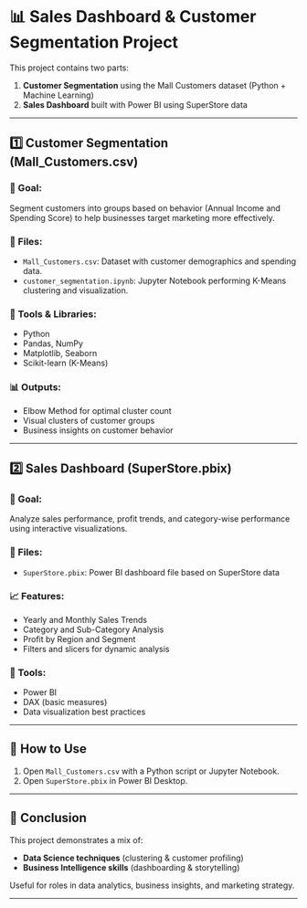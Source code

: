 # 📊 Sales Dashboard & Customer Segmentation Project

This project contains two parts:

1. **Customer Segmentation** using the Mall Customers dataset (Python + Machine Learning)
2. **Sales Dashboard** built with Power BI using SuperStore data

---

## 1️⃣ Customer Segmentation (Mall_Customers.csv)

### 🧠 Goal:
Segment customers into groups based on behavior (Annual Income and Spending Score) to help businesses target marketing more effectively.

### 📁 Files:
- `Mall_Customers.csv`: Dataset with customer demographics and spending data.
- `customer_segmentation.ipynb`: Jupyter Notebook performing K-Means clustering and visualization.

### 🧰 Tools & Libraries:
- Python
- Pandas, NumPy
- Matplotlib, Seaborn
- Scikit-learn (K-Means)

### 📊 Outputs:
- Elbow Method for optimal cluster count
- Visual clusters of customer groups
- Business insights on customer behavior

---

## 2️⃣ Sales Dashboard (SuperStore.pbix)

### 🧠 Goal:
Analyze sales performance, profit trends, and category-wise performance using interactive visualizations.

### 📁 Files:
- `SuperStore.pbix`: Power BI dashboard file based on SuperStore data

### 📈 Features:
- Yearly and Monthly Sales Trends
- Category and Sub-Category Analysis
- Profit by Region and Segment
- Filters and slicers for dynamic analysis

### 🧰 Tools:
- Power BI
- DAX (basic measures)
- Data visualization best practices

---

## 🔧 How to Use

1. Open `Mall_Customers.csv` with a Python script or Jupyter Notebook.
2. Open `SuperStore.pbix` in Power BI Desktop.

---

## 📌 Conclusion

This project demonstrates a mix of:
- **Data Science techniques** (clustering & customer profiling)
- **Business Intelligence skills** (dashboarding & storytelling)

Useful for roles in data analytics, business insights, and marketing strategy.

---



